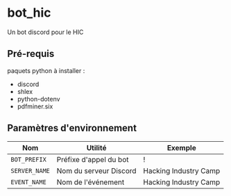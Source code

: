 # bot_hic

Un bot discord pour le HIC

## Pré-requis

paquets python à installer :

- discord
- shlex
- python-dotenv
- pdfminer.six

## Paramètres d'environnement

| Nom           | Utilité                | Exemple               |
|---------------|------------------------|-----------------------|
| `BOT_PREFIX`  | Préfixe d'appel du bot | !                     |
| `SERVER_NAME` | Nom du serveur Discord | Hacking Industry Camp |
| `EVENT_NAME`  | Nom de l'événement     | Hacking Industry Camp |